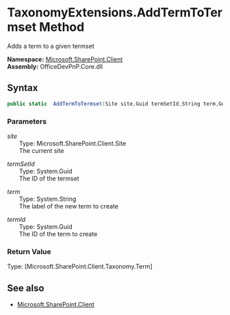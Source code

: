 # TaxonomyExtensions.AddTermToTermset Method  
Adds a term to a given termset  

**Namespace:** [Microsoft.SharePoint.Client](Microsoft.SharePoint.Client.md)  
**Assembly:** OfficeDevPnP.Core.dll  
## Syntax
```C#
public static  AddTermToTermset(Site site,Guid termSetId,String term,Guid termId)
```
### Parameters
*site*  
&emsp;&emsp;Type: Microsoft.SharePoint.Client.Site  
&emsp;&emsp;The current site  
  
*termSetId*  
&emsp;&emsp;Type: System.Guid  
&emsp;&emsp;The ID of the termset  
  
*term*  
&emsp;&emsp;Type: System.String  
&emsp;&emsp;The label of the new term to create  
  
*termId*  
&emsp;&emsp;Type: System.Guid  
&emsp;&emsp;The ID of the term to create  
  
### Return Value
Type: [Microsoft.SharePoint.Client.Taxonomy.Term]  


## See also
- [Microsoft.SharePoint.Client](Microsoft.SharePoint.Client.md)
